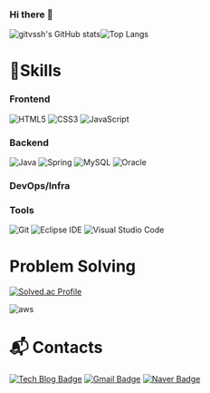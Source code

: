 ### Hi there 👋

<!--
**gitvssh/gitvssh** is a ✨ _special_ ✨ repository because its `README.md` (this file) appears on your GitHub profile.

Here are some ideas to get you started:

- 🔭 I’m currently working on ...
- 🌱 I’m currently learning ...
- 👯 I’m looking to collaborate on ...
- 🤔 I’m looking for help with ...
- 💬 Ask me about ...
- 📫 How to reach me: ...
- 😄 Pronouns: ...
- ⚡ Fun fact: ...
-->
![gitvssh's GitHub stats](https://github-readme-stats.vercel.app/api?username=gitvssh&show_icons=true&theme=radical)![Top Langs](https://github-readme-stats.vercel.app/api/top-langs/?username=gitvssh&layout=radical&theme=radical)

# 💪Skills
### Frontend
![HTML5](https://img.shields.io/badge/HTML5-E34F26.svg?&style=for-the-badge&logo=HTML5&logoColor=white)
![CSS3](https://img.shields.io/badge/CSS3-1572B6.svg?&style=for-the-badge&logo=CSS3&logoColor=white)
![JavaScript](https://img.shields.io/badge/JavaScript-F7DF1E.svg?&style=for-the-badge&logo=JavaScript&logoColor=white)

### Backend
![Java](https://img.shields.io/badge/Java-007396.svg?&style=for-the-badge&logo=Java&logoColor=white)
![Spring](https://img.shields.io/badge/Spring-6DB33F.svg?&style=for-the-badge&logo=Spring&logoColor=white)
![MySQL](https://img.shields.io/badge/MySQL-4479A1.svg?&style=for-the-badge&logo=MySQL&logoColor=white)
![Oracle](https://img.shields.io/badge/Oracle-F80000.svg?&style=for-the-badge&logo=Oracle&logoColor=white)

### DevOps/Infra

### Tools
![Git](https://img.shields.io/badge/Git-F05032.svg?&style=for-the-badge&logo=Git&logoColor=white)
![Eclipse IDE](https://img.shields.io/badge/Eclipse%20IDE-2C2255.svg?&style=for-the-badge&logo=Eclipse%20IDE&logoColor=white)
![Visual Studio Code](https://img.shields.io/badge/Visual%20Studio%20Code-007ACC.svg?&style=for-the-badge&logo=Visual%20Studio%20Code&logoColor=white)

# Problem Solving
[![Solved.ac Profile](http://mazassumnida.wtf/api/generate_badge?boj=bakvssh)](https://solved.ac/bakvssh)

![aws](https://images.credly.com/size/220x220/images/0e284c3f-5164-4b21-8660-0d84737941bc/image.png)

# :mailbox_with_mail: Contacts
[![Tech Blog Badge](http://img.shields.io/badge/-Tech%20blog-black?style=flat-square&logo=github&link=https://damecasol.tistory.com/)](https://damecasol.tistory.com/)
[![Gmail Badge](https://img.shields.io/badge/Gmail-d14836?style=flat-square&logo=Gmail&logoColor=white&link=mailto:gmavsks@gmail.com)](mailto:gmavsks@gmail.com)
[![Naver Badge](https://img.shields.io/badge/Naver-03C75A?style=flat-square&logo=Naver&logoColor=white&link=mailto:ks87lee@naver.com)](mailto:ks87lee@naver.com)
